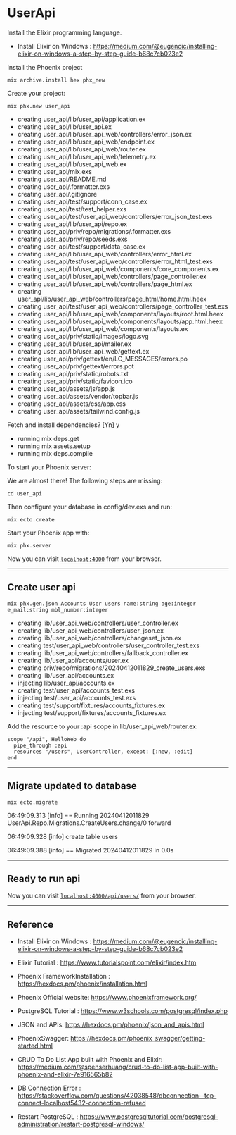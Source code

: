 # UserApi

Install the Elixir programming language.
 
* Install Elixir on Windows : https://medium.com/@eugencic/installing-elixir-on-windows-a-step-by-step-guide-b68c7cb023e2

Install the Phoenix project 

    mix archive.install hex phx_new 
  
Create your project:

    mix phx.new user_api

* creating user_api/lib/user_api/application.ex
* creating user_api/lib/user_api.ex
* creating user_api/lib/user_api_web/controllers/error_json.ex
* creating user_api/lib/user_api_web/endpoint.ex
* creating user_api/lib/user_api_web/router.ex
* creating user_api/lib/user_api_web/telemetry.ex
* creating user_api/lib/user_api_web.ex
* creating user_api/mix.exs
* creating user_api/README.md
* creating user_api/.formatter.exs
* creating user_api/.gitignore
* creating user_api/test/support/conn_case.ex
* creating user_api/test/test_helper.exs
* creating user_api/test/user_api_web/controllers/error_json_test.exs
* creating user_api/lib/user_api/repo.ex
* creating user_api/priv/repo/migrations/.formatter.exs
* creating user_api/priv/repo/seeds.exs
* creating user_api/test/support/data_case.ex
* creating user_api/lib/user_api_web/controllers/error_html.ex
* creating user_api/test/user_api_web/controllers/error_html_test.exs
* creating user_api/lib/user_api_web/components/core_components.ex
* creating user_api/lib/user_api_web/controllers/page_controller.ex
* creating user_api/lib/user_api_web/controllers/page_html.ex
* creating user_api/lib/user_api_web/controllers/page_html/home.html.heex
* creating user_api/test/user_api_web/controllers/page_controller_test.exs
* creating user_api/lib/user_api_web/components/layouts/root.html.heex
* creating user_api/lib/user_api_web/components/layouts/app.html.heex
* creating user_api/lib/user_api_web/components/layouts.ex
* creating user_api/priv/static/images/logo.svg
* creating user_api/lib/user_api/mailer.ex
* creating user_api/lib/user_api_web/gettext.ex
* creating user_api/priv/gettext/en/LC_MESSAGES/errors.po
* creating user_api/priv/gettext/errors.pot
* creating user_api/priv/static/robots.txt
* creating user_api/priv/static/favicon.ico
* creating user_api/assets/js/app.js
* creating user_api/assets/vendor/topbar.js
* creating user_api/assets/css/app.css
* creating user_api/assets/tailwind.config.js

Fetch and install dependencies? [Yn] y
* running mix deps.get
* running mix assets.setup
* running mix deps.compile    

To start your Phoenix server:

We are almost there! The following steps are missing:

    cd user_api

Then configure your database in config/dev.exs and run:

    mix ecto.create

Start your Phoenix app with:

    mix phx.server

Now you can visit [`localhost:4000`](http://localhost:4000) from your browser.

------------------------------------------------------------------------------------
## Create user api 

    mix phx.gen.json Accounts User users name:string age:integer e_mail:string mbl_number:integer

* creating lib/user_api_web/controllers/user_controller.ex
* creating lib/user_api_web/controllers/user_json.ex
* creating lib/user_api_web/controllers/changeset_json.ex
* creating test/user_api_web/controllers/user_controller_test.exs
* creating lib/user_api_web/controllers/fallback_controller.ex
* creating lib/user_api/accounts/user.ex
* creating priv/repo/migrations/20240412011829_create_users.exs
* creating lib/user_api/accounts.ex
* injecting lib/user_api/accounts.ex
* creating test/user_api/accounts_test.exs
* injecting test/user_api/accounts_test.exs
* creating test/support/fixtures/accounts_fixtures.ex
* injecting test/support/fixtures/accounts_fixtures.ex

Add the resource to your :api scope in lib/user_api_web/router.ex:

    scope "/api", HelloWeb do
      pipe_through :api
      resources "/users", UserController, except: [:new, :edit]
    end


------------------------------------------------------------------------------------
## Migrate updated to database  

    mix ecto.migrate

06:49:09.313 [info] == Running 20240412011829 UserApi.Repo.Migrations.CreateUsers.change/0 forward

06:49:09.328 [info] create table users

06:49:09.388 [info] == Migrated 20240412011829 in 0.0s

------------------------------------------------------------------------------------
## Ready to run api

Now you can visit [`localhost:4000/api/users/`](http://localhost:4000/api/users/) from your browser.

------------------------------------------------------------------------------------
## Reference

  * Install Elixir on Windows : https://medium.com/@eugencic/installing-elixir-on-windows-a-step-by-step-guide-b68c7cb023e2
  * Elixir Tutorial : https://www.tutorialspoint.com/elixir/index.htm
  * Phoenix FrameworkInstallation : https://hexdocs.pm/phoenix/installation.html
  * Phoenix Official website: https://www.phoenixframework.org/
  * PostgreSQL Tutorial : https://www.w3schools.com/postgresql/index.php

  * JSON and APIs: https://hexdocs.pm/phoenix/json_and_apis.html  
  * PhoenixSwagger: https://hexdocs.pm/phoenix_swagger/getting-started.html
  * CRUD To Do List App built with Phoenix and Elixir: https://medium.com/@spenserhuang/crud-to-do-list-app-built-with-phoenix-and-elixir-7e916565b82

  * DB Connection Error : https://stackoverflow.com/questions/42038548/dbconnection--tcp-connect-localhost5432-connection-refused
  * Restart PostgreSQL : https://www.postgresqltutorial.com/postgresql-administration/restart-postgresql-windows/
